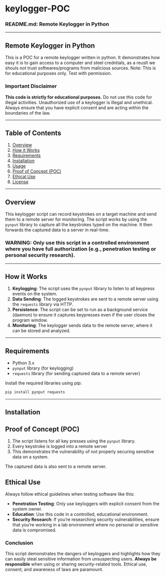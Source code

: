 # keylogger-POC

### README.md: Remote Keylogger in Python

---

## Remote Keylogger in Python

This is a POC for a remote keylogger written in python. It demonstrates how easy it is to gain access to a computer and steel credntials, as a reuslt we shouls not trust softwares/programs from malicious sources.
Note: This is for educational purposes only. Test with permission.

### **Important Disclaimer**

**This code is strictly for educational purposes.** Do not use this code for illegal activities. Unauthorized use of a keylogger is illegal and unethical. Always ensure that you have explicit consent and are acting within the boundaries of the law.

---

## Table of Contents

1. [Overview](#overview)
2. [How it Works](#how-it-works)
3. [Requirements](#requirements)
4. [Installation](#installation)
5. [Usage](#usage)
6. [Proof of Concept (POC)](#proof-of-concept-poc)
7. [Ethical Use](#ethical-use)
8. [License](#license)

---

## Overview

This keylogger script can record keystrokes on a target machine and send them to a remote server for monitoring. The script works by using the `pynput` library to capture all the keystrokes typed on the machine. It then forwards the captured data to a server in real-time.

### **WARNING**: Only use this script in a controlled environment where you have full authorization (e.g., penetration testing or personal security research).

---

## How it Works

1. **Keylogging**: The script uses the `pynput` library to listen to all keypress events on the system.
2. **Data Sending**: The logged keystrokes are sent to a remote server using the `requests` library via HTTP.
3. **Persistence**: The script can be set to run as a background service (daemon) to ensure it captures keypresses even if the user closes the program window.
4. **Monitoring**: The keylogger sends data to the remote server, where it can be stored and analyzed.

---

## Requirements

* Python 3.x
* `pynput` library (for keylogging)
* `requests` library (for sending captured data to a remote server)

Install the required libraries using pip:

```bash
pip install pynput requests
```

---

## Installation
## Proof of Concept (POC)


1. The script listens for all key presses using the `pynput` library.
2. Every keystroke is logged into a remote server
3. This demonstrates the vulnerability of not properly securing sensitive data on a system.


The captured data is also sent to a remote server.



## Ethical Use

Always follow ethical guidelines when testing software like this:

* **Penetration Testing**: Only use keyloggers with explicit consent from the system owner.
* **Education**: Use this code in a controlled, educational environment.
* **Security Research**: If you’re researching security vulnerabilities, ensure that you’re working in a lab environment where no personal or sensitive data is compromised.






### **Conclusion**

This script demonstrates the dangers of keyloggers and highlights how they can easily steal sensitive information from unsuspecting users. **Always be responsible** when using or sharing security-related tools. Ethical use, consent, and awareness of laws are paramount.

